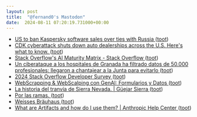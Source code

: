 ```yaml
---
layout: post
title:  "@fernand0's Mastodon"
date:  2024-08-11 07:20:19.731000+00:00
---
```

*  [US to ban Kaspersky software sales over ties with Russia ](https://www.scmagazine.com/news/us-to-ban-kaspersky-software-sales-over-ties-with-russia-reports-sa) ([toot](https://mastodon.social/@fernand0/112942174681874156))
*  [CDK cyberattack shuts down auto dealerships across the U.S. Here's what to know. ](https://www.cbsnews.com/news/cdk-cyber-attack-outage-auto-dealerships-cbs-news-explains) ([toot](https://mastodon.social/@fernand0/112941539810546117))
*  [Stack Overflow's AI Maturity Matrix - Stack Overflow ](https://stackoverflow.co/teams/resources/ai-maturity-matrix?mkt_tok=NzE5LUVNSC01NjYAAAGUiewR1eRpwYP51eTfVYcLHCrRydFAcqX29jRNHP-LftEh3qRYljsEBSV8a7C14EWHVm6VYDPBHqNHhICqNq8P9XLy41c0pR9F0M3IEPemiugnf) ([toot](https://mastodon.social/@fernand0/112940860821461517))
*  [Un ciberataque a los hospitales de Granada ha filtrado datos de 50.000 profesionales: llegaron a chantajear a la Junta para evitarlo ](https://www.genbeta.com/seguridad/ciberataque-a-hospitales-granada-ha-filtrado-datos-50-000-profesionales-llegaron-a-chantajear-a-junta-para-evitarl) ([toot](https://mastodon.social/@fernand0/112939966499463751))
*  [2024 Stack Overflow Developer Survey ](https://survey.stackoverflow.co/2024) ([toot](https://mastodon.social/@fernand0/112939762019104257))
*  [WebScrapping & WebScalping con GenAI: Formularios y Datos ](https://www.elladodelmal.com/2024/06/webscrapping-webscalping-con-genai.htm) ([toot](https://mastodon.social/@fernand0/112938898836591199))
*  [La historia del tranvía de Sierra Nevada. \| Güejar Sierra  ](https://www.guejarsierraturismo.com/la-historia-del-tranvia-sierra-nevada/) ([toot](https://mastodon.social/@fernand0/112938580708889493))
*  [Por las ramas. ](https://avecesunafoto.wordpress.com/2024/08/10/por-las-ramas) ([toot](https://mastodon.social/@fernand0/112938570624143161))
*  [Weisses Bräuhaus ](https://www.flickr.com/photos/fernand0/53894954411) ([toot](https://mastodon.social/@fernand0/112938506427532135))
*  [What are Artifacts and how do I use them? \| Anthropic Help Center ](https://support.anthropic.com/en/articles/9487310-what-are-artifacts-and-how-do-i-use-the) ([toot](https://mastodon.social/@fernand0/112938376120466649))
